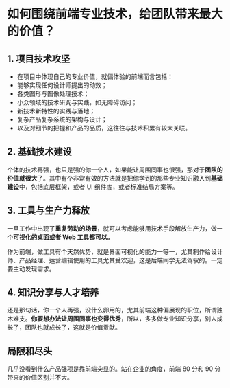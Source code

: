 # 如何围绕前端专业技术，给团队带来最大的价值？

## 1. 项目技术攻坚

- 在项目中体现自己的专业价值，就偏体验的前端而言包括：
- 能够实现任何设计师提出的动效；
- 各类图形与图像处理技术；
- 小众领域的技术研究与实践，如无障碍访问；
- 新技术新特性的实践与落地；
- 复杂产品复杂系统的架构与设计；
- 以及对细节的把握和产品的品质，这往往与技术积累有较大关联。

## 2. 基础技术建设

个体的技术再强，也只是强的你一个人，如果能让周围同事也很强，那对于**团队的价值就很大**了。其中有个非常有效的方法就是把你学到的那些专业知识融入到**基础建设**中，包括底层框架，或者 UI 组件库，或者标准结局方案等。

## 3. 工具与生产力释放

一旦工作中出现了**重复劳动的场景**，就可以考虑能够用技术手段解放生产力，做一个**可视化的桌面或者 Web 工具都可以。**

作为前端，做工具有个天然优势，就是界面可视化的能力一等一，尤其制作给设计师、产品经理、运营编辑使用的工具尤其受欢迎，这是后端同学无法驾驭的。一定要主动发现需求。

## 4. 知识分享与人才培养

还是那句话，你一个人再强，没什么卵用的，尤其前端这种偏展现的职位，所谓独木难支。**你要想办法让周围同事也变得优秀**，所以，多多做专业知识分享，别人成长了，团队也就成长了，这就是价值贡献。

## 局限和尽头

几乎没看到什么产品强项是靠前端突显的。站在企业的角度，前端 80 分和 90 分带来的价值区别并不大。